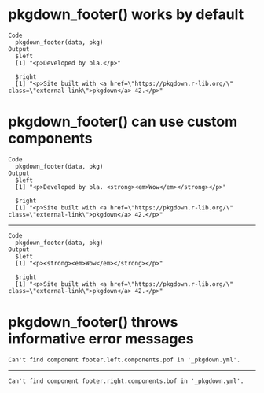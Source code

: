 # pkgdown_footer() works by default

    Code
      pkgdown_footer(data, pkg)
    Output
      $left
      [1] "<p>Developed by bla.</p>"
      
      $right
      [1] "<p>Site built with <a href=\"https://pkgdown.r-lib.org/\" class=\"external-link\">pkgdown</a> 42.</p>"
      

# pkgdown_footer() can use custom components

    Code
      pkgdown_footer(data, pkg)
    Output
      $left
      [1] "<p>Developed by bla. <strong><em>Wow</em></strong></p>"
      
      $right
      [1] "<p>Site built with <a href=\"https://pkgdown.r-lib.org/\" class=\"external-link\">pkgdown</a> 42.</p>"
      

---

    Code
      pkgdown_footer(data, pkg)
    Output
      $left
      [1] "<p><strong><em>Wow</em></strong></p>"
      
      $right
      [1] "<p>Site built with <a href=\"https://pkgdown.r-lib.org/\" class=\"external-link\">pkgdown</a> 42.</p>"
      

# pkgdown_footer() throws informative error messages

    Can't find component footer.left.components.pof in '_pkgdown.yml'.

---

    Can't find component footer.right.components.bof in '_pkgdown.yml'.

